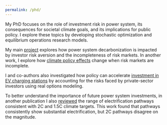 ```yaml
---
permalink: /phd/
---
```

My PhD focuses on the role of investment risk in power system, its consequences for societal climate goals, and its implications for public policy. I explore these topics by developing stochastic optimization and equilibrium operations research models.

My main [project](https://ceepr.mit.edu/workingpaper/consequences-of-the-missing-risk-market-problem-for-power-system-emissions/) explores how power system decarbonization is impacted by investor risk aversion and the incompleteness of risk markets. In another work, I explore how [climate policy effects](https://doi.org/10.32866/001c.94993) change when risk markets are incomplete.

I and co-authors also investigated how policy can accelerate [investment in EV charging stations](https://www.sciencedirect.com/science/article/pii/S0301421523002884) by accounting for the risks faced by private-sector investors using real options modeling. 

To better understand the importance of future power system investments, in another publication I also [reviewed](https://onlinelibrary.wiley.com/doi/10.1002/9783527831425.ch8) the range of electrification pathways consistent with 2C and 1.5C climate targets. This work found that pathways consistently show substantial electrification, but 2C pathways disagree on the magnitude. 
